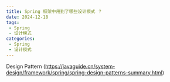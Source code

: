 ```yaml
---
title: Spring 框架中用到了哪些设计模式 ？
date: 2024-12-18
tags:
 - Spring
 - 设计模式
categories:
 - Spring
 - 设计模式
---
```

Design Pattern
(https://javaguide.cn/system-design/framework/spring/spring-design-patterns-summary.html)